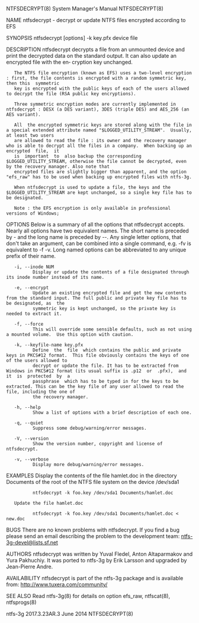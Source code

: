 NTFSDECRYPT(8)                                                         System Manager's Manual                                                        NTFSDECRYPT(8)

NAME
       ntfsdecrypt - decrypt or update NTFS files encrypted according to EFS

SYNOPSIS
       ntfsdecrypt [options] -k key.pfx device file

DESCRIPTION
       ntfsdecrypt  decrypts a file from an unmounted device and print the decrypted data on the standard output.  It can also update an encrypted file with the en‐
       cryption key unchanged.

       The NTFS file encryption (known as EFS) uses a two-level encryption : first, the file contents is encrypted with a random symmetric key, then this  symmetric
       key is encrypted with the public keys of each of the users allowed to decrypt the file (RSA public key encryptions).

       Three symmetric encryption modes are currently implemented in ntfsdecrypt : DESX (a DES variant), 3DES (triple DES) and AES_256 (an AES variant).

       All  the encrypted symmetric keys are stored along with the file in a special extended attribute named "$LOGGED_UTILITY_STREAM".  Usually, at least two users
       are allowed to read the file : its owner and the recovery manager who is able to decrypt all the files in a company.  When backing up an encrypted  file,  it
       is  important  to  also backup the corresponding $LOGGED_UTILITY_STREAM, otherwise the file cannot be decrypted, even by the recovery manager. Also note that
       encrypted files are slightly bigger than apparent, and the option "efs_raw" has to be used when backing up encrypted files with ntfs-3g.

       When ntfsdecrypt is used to update a file, the keys and the $LOGGED_UTILITY_STREAM are kept unchanged, so a single key file has to be designated.

       Note : the EFS encryption is only available in professional versions of Windows;

OPTIONS
       Below is a summary of all the options that ntfsdecrypt accepts.  Nearly all options have two equivalent names.  The short name is preceded by - and the  long
       name  is  preceded  by  --.  Any single letter options, that don't take an argument, can be combined into a single command, e.g.  -fv is equivalent to -f -v.
       Long named options can be abbreviated to any unique prefix of their name.

       -i, --inode NUM
              Display or update the contents of a file designated through its inode number instead of its name.

       -e, --encrypt
              Update an existing encrypted file and get the new contents from the standard input. The full public and private key file has to be designated, as  the
              symmetric key is kept unchanged, so the private key is needed to extract it.

       -f, --force
              This will override some sensible defaults, such as not using a mounted volume.  Use this option with caution.

       -k, --keyfile-name key.pfx
              Define  the  file  which contains the public and private keys in PKCS#12 format.  This file obviously contains the keys of one of the users allowed to
              decrypt or update the file. It has to be extracted from Windows in PKCS#12 format (its usual suffix is .p12  or  .pfx),  and  it  is  protected  by  a
              passphrase  which has to be typed in for the keys to be extracted. This can be the key file of any user allowed to read the file, including the one of
              the recovery manager.

       -h, --help
              Show a list of options with a brief description of each one.

       -q, --quiet
              Suppress some debug/warning/error messages.

       -V, --version
              Show the version number, copyright and license of ntfsdecrypt.

       -v, --verbose
              Display more debug/warning/error messages.

EXAMPLES
       Display the contents of the file hamlet.doc in the directory Documents of the root of the NTFS file system on the device /dev/sda1

              ntfsdecrypt -k foo.key /dev/sda1 Documents/hamlet.doc

       Update the file hamlet.doc

              ntfsdecrypt -k foo.key /dev/sda1 Documents/hamlet.doc < new.doc

BUGS
       There are no known problems with ntfsdecrypt.  If you find a bug please send an email describing the problem to the development team:
       ntfs-3g-devel@lists.sf.net

AUTHORS
       ntfsdecrypt was written by Yuval Fledel, Anton Altaparmakov and Yura Pakhuchiy.  It was ported to ntfs-3g by Erik Larsson and upgraded by Jean-Pierre Andre.

AVAILABILITY
       ntfsdecrypt is part of the ntfs-3g package and is available from:
       http://www.tuxera.com/community/

SEE ALSO
       Read ntfs-3g(8) for details on option efs_raw,
       ntfscat(8), ntfsprogs(8)

ntfs-3g 2017.3.23AR.3                                                         June 2014                                                               NTFSDECRYPT(8)
